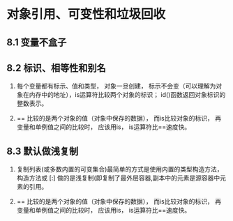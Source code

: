 # 对象引用、可变性和垃圾回收

## 8.1 变量不盒子

## 8.2 标识、相等性和别名
1. 每个变量都有标示、值和类型， 对象一旦创建， 标示不会变（可以理解为对象在内存中的地址），is运算符比较两个对象的标识； id()函数返回对象标识的整数表示。

2. == 比较的是两个对象的值（对象中保存的数据）， 而is比较对象的标识， 再变量和单例值之间的比较时， 应该用is， is运算符比==速度快。

## 8.3 默认做浅复制
1. 复制列表(或多数内置的可变集合)最简单的方式是使用内置的类型构造方法，构造方法或 [:] 做的是浅复制(即复制了最外层容器,副本中的元素是源容器中元素的引用。

2. == 比较的是两个对象的值（对象中保存的数据）， 而is比较对象的标识， 再变量和单例值之间的比较时， 应该用is， is运算符比==速度快。
